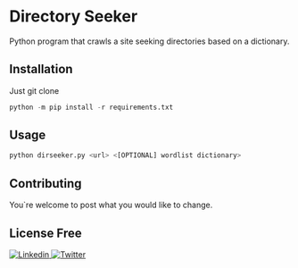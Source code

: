 # Directory Seeker

Python program that crawls a site seeking directories based on a dictionary.


## Installation

Just git clone 

```python
python -m pip install -r requirements.txt
```

## Usage

```python
python dirseeker.py <url> <[OPTIONAL] wordlist dictionary>
```

## Contributing
You`re welcome to post what you would like to change.

## License Free
<a href="https://www.linkedin.com/in/octavioricci">
  <img
    alt="Linkedin"
    src="https://img.shields.io/badge/linkedin-0077B5?logo=linkedin&logoColor=white&style=for-the-badge"
  />
</a>
<a href="https://twitter.com/octaviojricci">
  <img
    alt="Twitter"
    src="https://img.shields.io/badge/Twitter-1DA1F2?logo=twitter&logoColor=white&style=for-the-badge"
  />
</a>